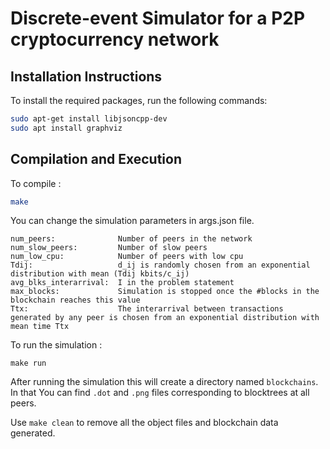 Discrete-event Simulator for a P2P cryptocurrency network
=====================

## Installation Instructions

To install the required packages, run the following commands:
```sh
sudo apt-get install libjsoncpp-dev
sudo apt install graphviz
```

## Compilation and Execution
To compile :
```sh
make 
```
You can change the simulation parameters in args.json file.
```
num_peers:              Number of peers in the network
num_slow_peers:         Number of slow peers
num_low_cpu:            Number of peers with low cpu
Tdij:                   d_ij is randomly chosen from an exponential distribution with mean (Tdij kbits/c_ij)
avg_blks_interarrival:  I in the problem statement
max_blocks:             Simulation is stopped once the #blocks in the blockchain reaches this value
Ttx:                    The interarrival between transactions generated by any peer is chosen from an exponential distribution with mean time Ttx

```
To run the simulation :
```
make run
```
After running the simulation this will create a directory named `blockchains`. In that You can find `.dot` and `.png` files corresponding to blocktrees
at all peers.

Use `make clean` to remove all the object files and blockchain data generated.

